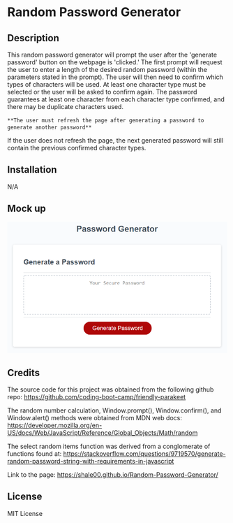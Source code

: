 # Random Password Generator

## Description

This random password generator will prompt the user after the 'generate password' button on the webpage is 'clicked.' The first prompt will request the user to enter a length of the desired random password (within the parameters stated in the prompt). The user will then need to confirm which types of characters will be used. At least one character type must be selected or the user will be asked to confirm again. The password guarantees at least one character from each character type confirmed, and there may be duplicate characters used.

    **The user must refresh the page after generating a password to generate another password**

If the user does not refresh the page, the next generated password will still contain the previous confirmed character types.


## Installation

N/A

## Mock up

![The Password Generator application displays a red button to "Generate Password".](./Assets/03-javascript-homework-demo.png)

## Credits

The source code for this project was obtained from the following github repo: https://github.com/coding-boot-camp/friendly-parakeet

The random number calculation, Window.prompt(), Window.confirm(), and Window.alert() methods were obtained from MDN web docs: https://developer.mozilla.org/en-US/docs/Web/JavaScript/Reference/Global_Objects/Math/random

The select random items function was derived from a conglomerate of functions found at: https://stackoverflow.com/questions/9719570/generate-random-password-string-with-requirements-in-javascript


Link to the page: https://shale00.github.io/Random-Password-Generator/

## License

MIT License
